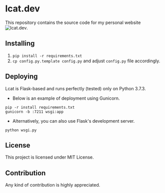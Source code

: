 # lcat.dev
This repository contains the source code for my personal website ![lcat.dev](https://lcat.dev).

## Installing
1. `pip install -r requirements.txt`
2. `cp config.py.template config.py` and adjust `config.py` file accordingly.

## Deploying
Lcat is Flask-based and runs perfectly (tested) only on Python 3.7.3. 

- Below is an example of deployment using Gunicorn.
```
pip -r install requirements.txt
gunicorn -b :7211 wsgi:app
```

- Alternatively, you can also use Flask's development server.
```
python wsgi.py
```

## License
This project is licensed under MIT License.

## Contribution
Any kind of contribution is highly appreciated.
